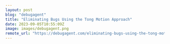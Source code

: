 ```yaml
---
layout: post
blog: "debugagent"
title: "Eliminating Bugs Using the Tong Motion Approach"
date: 2023-09-05T10:55:09Z
image: images/debugagent.png
remote_url: "https://debugagent.com/eliminating-bugs-using-the-tong-motion-approach"
---
```

